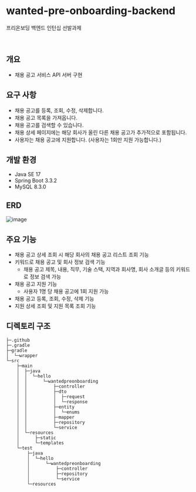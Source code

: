 # wanted-pre-onboarding-backend
프리온보딩 백엔드 인턴십 선발과제

<br>

## 개요
- 채용 공고 서비스 API 서버 구현

## 요구 사항
- 채용 공고를 등록, 조회, 수정, 삭제합니다.
- 채용 공고 목록을 가져옵니다.
- 채용 공고를 검색할 수 있습니다.
- 채용 상세 페이지에는 해당 회사가 올린 다른 채용 공고가 추가적으로 포함됩니다.
- 사용자는 채용 공고에 지원합니다. (사용자는 1회만 지원 가능합니다.)

## 개발 환경
- Java SE 17
- Spring Boot 3.3.2
- MySQL 8.3.0

## ERD
![image](https://github.com/user-attachments/assets/e7a2fc98-2ee7-44af-bcd6-aa96783364bc)


## 주요 기능
- 채용 공고 상세 조회 시 해당 회사의 채용 공고 리스트 조회 기능
- 키워드로 채용 공고 및 회사 정보 검색 기능
  - 채용 공고 제목, 내용, 직무, 기술 스택, 지역과 회사명, 회사 소개글 등의 키워드로 정보 검색 가능
- 채용 공고 지원 기능
  - 사용자 1명 당 채용 공고에 1회 지원 가능
- 채용 공고 등록, 조회, 수정, 삭제 기능
- 지원 상세 조회 및 지원 목록 조회 기능

## 디렉토리 구조
```
├─.github
├─.gradle
├─gradle
│  └─wrapper
└─src
    ├─main
    │  ├─java
    │  │  └─hello
    │  │      └─wantedpreonboarding
    │  │          ├─controller
    │  │          ├─dto
    │  │          │  ├─request
    │  │          │  └─response
    │  │          ├─entity
    │  │          │  └─enums
    │  │          ├─mapper
    │  │          ├─repository
    │  │          └─service
    │  └─resources
    │      ├─static
    │      └─templates
    └─test
        ├─java
        │  └─hello
        │      └─wantedpreonboarding
        │          ├─controller
        │          ├─repository
        │          └─service
        └─resources
```

